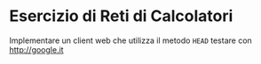 # Esercizio di Reti di Calcolatori

Implementare un client web che utilizza il metodo  `HEAD` testare con http://google.it